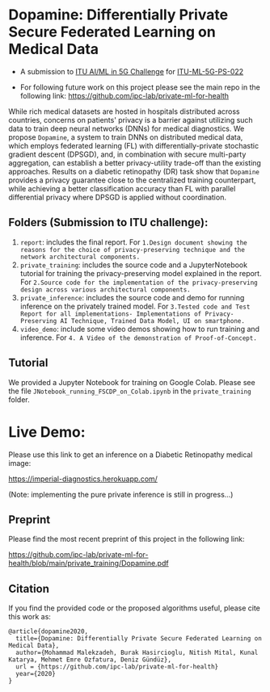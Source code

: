 # Dopamine: Differentially Private Secure Federated Learning on Medical Data

- A submission to [ITU AI/ML in 5G Challenge](https://www.itu.int/en/ITU-T/AI/challenge/2020/Pages/default.aspx) for [ITU-ML-5G-PS-022](https://sites.google.com/view/iitd5g/challenge-problems/privacy-preserving-aiml-in-5g-networks-for-healthcare-applications)

- For following future work on this project please see the main repo in the following link: https://github.com/ipc-lab/private-ml-for-health


While rich medical datasets are hosted in hospitals distributed across countries, concerns on patients' privacy is a barrier against utilizing such data to train deep neural networks (DNNs) for medical diagnostics.  We propose `Dopamine`, a system to train DNNs on distributed medical data, which employs federated learning (FL) with differentially-private stochastic gradient descent (DPSGD), and, in combination with secure multi-party aggregation, can establish a better privacy-utility trade-off than the existing approaches. Results on a diabetic retinopathy (DR) task show that `Dopamine` provides a privacy guarantee close to the centralized training counterpart, while achieving a better classification accuracy than FL with parallel differential privacy where DPSGD is applied without  coordination.

## Folders (Submission to ITU challenge):
 
1. `report`: includes the final report. For `1.Design document showing the reasons for the choice of privacy-preserving technique and the network architectural components.`
2. `private_training`: includes the source code and a JupyterNotebook tutorial for training the privacy-preserving model explained in the report. For `2.Source code for the implementation of the privacy-preserving design across various architectural components.`
3. `private_inference`: includes the source code and demo for running inference on the privately trained model. For `3.Tested code and Test Report for all implementations- Implementations of Privacy-Preserving AI Technique, Trained Data Model, UI on smartphone.`
4. `video_demo`: include some video demos showing how to run training and inference. For  `4. A Video of the demonstration of Proof-of-Concept.`


## Tutorial

We provided a Jupyter Notebook for training on Google Colab. Please see the file `JNotebook_running_FSCDP_on_Colab.ipynb` in the `private_training` folder.

# Live Demo:

Please use this link to get an inference on a Diabetic Retinopathy medical image:

https://imperial-diagnostics.herokuapp.com/

(Note: implementing the pure private inference is still in progress...)

## Preprint
Please find the most recent preprint of this project in the following link:

https://github.com/ipc-lab/private-ml-for-health/blob/main/private_training/Dopamine.pdf

## Citation
If you find the provided code or the proposed algorithms useful, please cite this work as:
```
@article{dopamine2020,
  title={Dopamine: Differentially Private Secure Federated Learning on Medical Data},
  author={Mohammad Malekzadeh, Burak Hasircioglu, Nitish Mital, Kunal Katarya, Mehmet Emre Ozfatura, Deniz Gündüz},  
  url = {https://github.com/ipc-lab/private-ml-for-health}
  year={2020}
}
```

